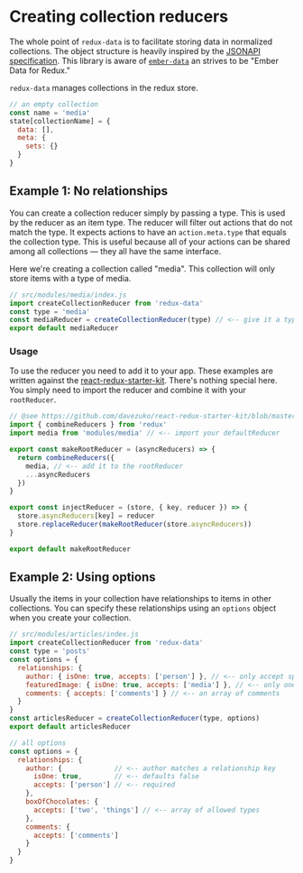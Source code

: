 # Creating collection reducers
The whole point of `redux-data` is to facilitate storing data in normalized collections. The object structure is heavily inspired by the [JSONAPI specification](http://jsonapi.org/format/1.1/). This library is aware of [`ember-data`](https://github.com/emberjs/data) an strives to be "Ember Data for Redux."

`redux-data` manages collections in the redux store.

```js
// an empty collection
const name = 'media'
state[collectionName] = {
  data: [],
  meta: {
    sets: {}
  }
}
```

## Example 1: No relationships
You can create a collection reducer simply by passing a type. This is used by the reducer as an item type. The reducer will filter out actions that do not match the type. It expects actions to have an `action.meta.type` that equals the collection type. This is useful because all of your actions can be shared among all collections &mdash; they all have the same interface.

Here we're creating a collection called "media". This collection will only store items with a type of media.

```js
// src/modules/media/index.js
import createCollectionReducer from 'redux-data'
const type = 'media'
const mediaReducer = createCollectionReducer(type) // <-- give it a type
export default mediaReducer
```

### Usage
To use the reducer you need to add it to your app. These examples are written against the [react-redux-starter-kit](https://github.com/davezuko/react-redux-starter-kit). There's nothing special here. You simply need to import the reducer and combine it with your `rootReducer`.

```js
// @see https://github.com/davezuko/react-redux-starter-kit/blob/master/src/store/reducers.js
import { combineReducers } from 'redux'
import media from 'modules/media' // <-- import your defaultReducer

export const makeRootReducer = (asyncReducers) => {
  return combineReducers({
    media, // <-- add it to the rootReducer
    ...asyncReducers
  })
}

export const injectReducer = (store, { key, reducer }) => {
  store.asyncReducers[key] = reducer
  store.replaceReducer(makeRootReducer(store.asyncReducers))
}

export default makeRootReducer

```

## Example 2: Using options
Usually the items in your collection have relationships to items in other collections. You can specify these relationships using an `options` object when you create your collection.

```js
// src/modules/articles/index.js
import createCollectionReducer from 'redux-data'
const type = 'posts'
const options = {
  relationships: {
    author: { isOne: true, accepts: ['person'] }, // <-- only accept specific types
    featuredImage: { isOne: true, accepts: ['media'] }, // <-- only one
    comments: { accepts: ['comments'] } // <-- an array of comments
  }
}
const articlesReducer = createCollectionReducer(type, options)
export default articlesReducer
```

```js
// all options
const options = {
  relationships: {
    author: {             // <-- author matches a relationship key
      isOne: true,        // <-- defaults false
      accepts: ['person'] // <-- required
    },
    boxOfChocolates: {
      accepts: ['two', 'things'] // <-- array of allowed types
    },
    comments: {
      accepts: ['comments']
    }
  }
}
